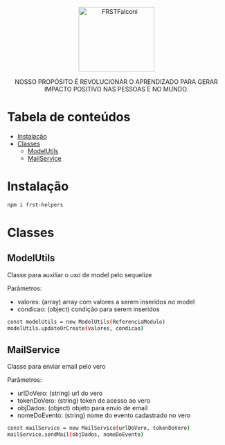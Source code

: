 <p align="center">
  <a href="https://frstfalconi.com/">
    <img src="https://frstfalconi.com/wp-content/themes/frst-theme/img/logo-frst-completo2x.png" height="150" width="175" alt="FRSTFalconi" />
  </a>
</p>

<p align="center">NOSSO PROPÓSITO É REVOLUCIONAR O APRENDIZADO PARA GERAR IMPACTO POSITIVO NAS PESSOAS E NO MUNDO.</p>

Tabela de conteúdos
=================
<!--ts-->
   * [Instalação](#Instalação)
   * [Classes](#Classes)
      * [ModelUtils](#ModelUtils)
      * [MailService](#MailService)
<!--te-->

Instalação
============

```bash
npm i frst-helpers
```

Classes
============

ModelUtils
-----

Classe para auxiliar o uso de model pelo sequelize

Parâmetros:
- valores: (array) array com valores a serem inseridos no model
- condicao: (object) condição para serem inseridos

```bash
const modelUtils = new ModelUtils(ReferenciaModulo)
modelUtils.updateOrCreate(valores, condicao)
```
        

MailService
-----

Classe para enviar email pelo vero

Parâmetros:
- urlDoVero: (string) url do vero
- tokenDoVero: (string) token de acesso ao vero
- objDados: (object) objeto para envio de email
- nomeDoEvento: (string) nome do evento cadastrado no vero

```bash
const mailService = new MailService(urlDoVero, tokenDoVero)
mailService.sendMail(objDados, nomeDoEvento)
```        
